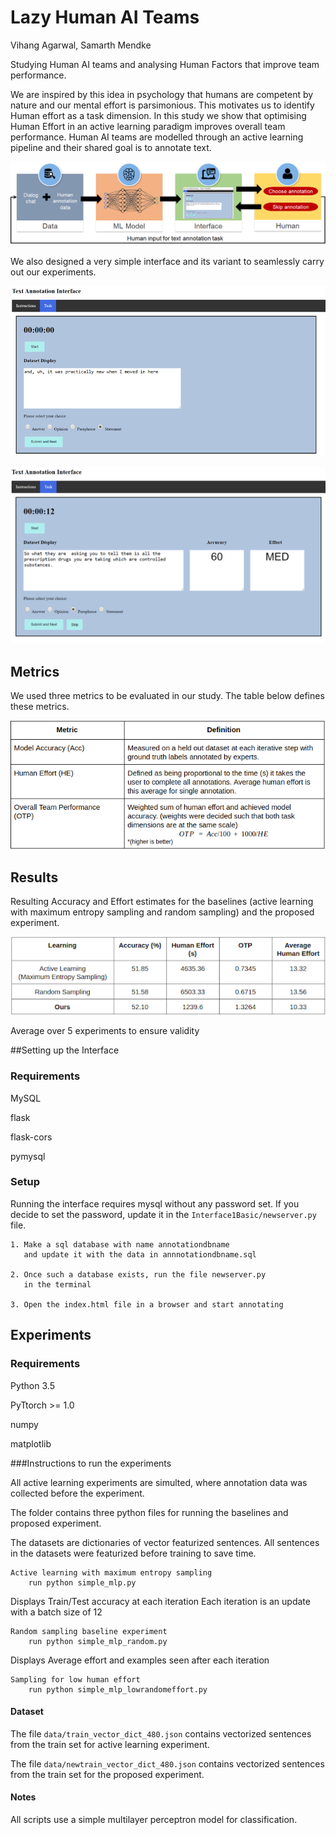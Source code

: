 
# Lazy Human AI Teams
Vihang Agarwal, Samarth Mendke

Studying Human AI teams and analysing Human Factors that improve team performance.

We are inspired by this idea in psychology that humans are competent by
nature and our mental effort is parsimonious. This motivates us to identify Human effort as a task dimension. In this study we show that optimising Human Effort in an active learning paradigm improves overall team performance. Human AI teams are modelled through an active learning pipeline and their shared goal is to annotate text.

![](https://github.com/vihang-ag/LazyAIteams/blob/master/images/workflow.png)

We also designed a very simple interface and its variant to seamlessly carry out our experiments.

![](https://github.com/vihang-ag/LazyAIteams/blob/master/images/interface1.png)

![](https://github.com/vihang-ag/LazyAIteams/blob/master/images/interface2.png)


## Metrics

We used three metrics to be evaluated in our study. The table below defines these metrics.

![](https://github.com/vihang-ag/LazyAIteams/blob/master/images/metric.png)


## Results
Resulting Accuracy and Effort estimates for the baselines (active learning with maximum entropy sampling and random sampling) and the proposed experiment. 

![](https://github.com/vihang-ag/LazyAIteams/blob/master/images/results.png)

Average over 5 experiments to ensure validity



##Setting up the Interface

### Requirements
MySQL

flask

flask-cors

pymysql

### Setup

Running the interface requires mysql without any password set. If you decide to set the password, update it in the ```Interface1Basic/newserver.py``` file.

```
1. Make a sql database with name annotationdbname
   and update it with the data in annnotationdbname.sql

2. Once such a database exists, run the file newserver.py 
   in the terminal

3. Open the index.html file in a browser and start annotating
```

## Experiments

### Requirements
Python 3.5

PyTtorch >= 1.0

numpy

matplotlib


###Instructions to run the experiments

All active learning experiments are simulted, where annotation data was collected before the experiment.

The folder contains three python files for running the baselines and proposed experiment.

The datasets are dictionaries of vector featurized sentences. All sentences in the datasets 
were featurized before training to save time.

```
Active learning with maximum entropy sampling 
	run python simple_mlp.py
```

Displays Train/Test accuracy at each iteration
Each iteration is an update with a batch size of 12

```
Random sampling baseline experiment
	run python simple_mlp_random.py
```

Displays Average effort and examples seen after each iteration

```
Sampling for low human effort
	run python simple_mlp_lowrandomeffort.py  
```

#### Dataset
The file ```data/train_vector_dict_480.json``` contains vectorized sentences from the train set for active learning experiment.

The file ```data/newtrain_vector_dict_480.json``` contains vectorized sentences from the train set for the proposed experiment.

#### Notes
All scripts use a simple multilayer perceptron model for classification.






